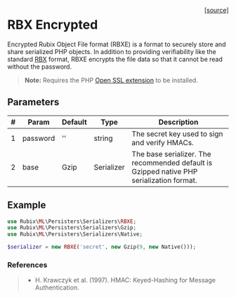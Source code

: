<span style="float:right;"><a href="https://github.com/RubixML/ML/blob/master/src/Persisters/Serializers/RBXE.php">[source]</a></span>

# RBX Encrypted
Encrypted Rubix Object File format (RBXE) is a format to securely store and share serialized PHP objects. In addition to providing verifiability like the standard [RBX](./rbxp.md) format, RBXE encrypts the file data so that it cannot be read without the password.

> **Note:** Requires the PHP [Open SSL extension](https://www.php.net/manual/en/book.openssl.php) to be installed.

## Parameters
| # | Param | Default | Type | Description |
|---|---|---|---|---|
| 1 | password | '' | string | The secret key used to sign and verify HMACs. |
| 2 | base | Gzip | Serializer | The base serializer. The recommended default is Gzipped native PHP serialization format. |

## Example
```php
use Rubix\ML\Persisters\Serializers\RBXE;
use Rubix\ML\Persisters\Serializers\Gzip;
use Rubix\ML\Persisters\Serializers\Native;

$serializer = new RBXE('secret', new Gzip(9, new Native()));
```

### References
>- H. Krawczyk et al. (1997). HMAC: Keyed-Hashing for Message Authentication.
